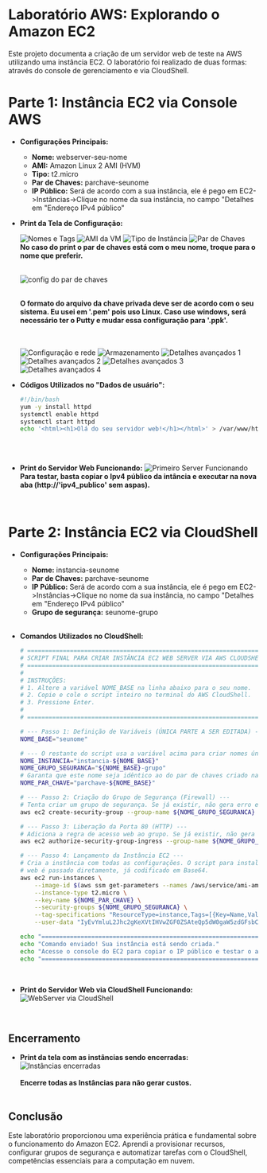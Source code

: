 # Laboratório AWS: Explorando o Amazon EC2

Este projeto documenta a criação de um servidor web de teste na AWS utilizando uma instância EC2. O laboratório foi realizado de duas formas: através do console de gerenciamento e via CloudShell.

# Parte 1: Instância EC2 via Console AWS

* **Configurações Principais:**
    * **Nome:** webserver-seu-nome
    * **AMI:** Amazon Linux 2 AMI (HVM)
    * **Tipo:** t2.micro
    * **Par de Chaves:** parchave-seunome
    * **IP Público:** Será de acordo com a sua instância, ele é pego em EC2->Instâncias->Clique no nome da sua instância, no campo "Detalhes em "Endereço IPv4 público"

* **Print da Tela de Configuração:**
  
  ![Nomes e Tags](https://github.com/Jeanpd1/laboratorio_AWS_EC2_webserver/blob/main/Prints%20confg%20EC2/1-nomes%20e%20tags.png?raw=true)
  ![AMI da VM](https://github.com/Jeanpd1/laboratorio_AWS_EC2_webserver/blob/main/Prints%20confg%20EC2/2%20-%20AMI%20da%20VM.png?raw=true)
  ![Tipo de Instância](https://github.com/Jeanpd1/laboratorio_AWS_EC2_webserver/blob/main/Prints%20confg%20EC2/3%20-%20Tipo%20de%20inst%C3%A2ncia.png?raw=true)
  ![Par de Chaves](https://github.com/Jeanpd1/laboratorio_AWS_EC2_webserver/blob/main/Prints%20confg%20EC2/4%20-%20par%20de%20chaves.png?raw=true)
  <br>
  **No caso do print o par de chaves está com o meu nome, troque para o nome que preferir.**
<br><br>
  
  ![config do par de chaves](https://github.com/Jeanpd1/laboratorio_AWS_EC2_webserver/blob/main/Prints%20confg%20EC2/4.1%20-%20par%20de%20chaves.png?raw=true)
<br><br>
  
   **O formato do arquivo da chave privada deve ser de acordo com o seu sistema. Eu usei em '.pem' pois uso Linux. Caso use windows, será necessário ter o Putty e mudar essa configuração para '.ppk'.**
  <br><br><br>
  
  ![Configuração e rede](https://github.com/Jeanpd1/laboratorio_AWS_EC2_webserver/blob/main/Prints%20confg%20EC2/5%20-%20%20Configura%C3%A7%C3%A3o%20de%20rede.png?raw=true)
  ![Armazenamento](https://github.com/Jeanpd1/laboratorio_AWS_EC2_webserver/blob/main/Prints%20confg%20EC2/6%20-%20Armazenamento.png?raw=true)
  ![Detalhes avançados 1](https://github.com/Jeanpd1/laboratorio_AWS_EC2_webserver/blob/main/Prints%20confg%20EC2/7.1%20-%20detalhes%20avan%C3%A7ados.png?raw=true)
  ![Detalhes avançados 2](https://github.com/Jeanpd1/laboratorio_AWS_EC2_webserver/blob/main/Prints%20confg%20EC2/7.2%20-%20detalhes%20avan%C3%A7ados.png?raw=true)
  ![Detalhes avançados 3](https://github.com/Jeanpd1/laboratorio_AWS_EC2_webserver/blob/main/Prints%20confg%20EC2/7.3%20-%20detalhes%20avan%C3%A7ados.png?raw=true)
  ![Detalhes avançados 4](https://github.com/Jeanpd1/laboratorio_AWS_EC2_webserver/blob/main/Prints%20confg%20EC2/7.4%20-%20detalhes%20avan%C3%A7ados.png?raw=true)
  <br>

* **Códigos Utilizados no "Dados de usuário":**
    ```bash
    #!/bin/bash
    yum -y install httpd
    systemctl enable httpd
    systemctl start httpd
    echo '<html><h1>Olá do seu servidor web!</h1></html>' > /var/www/html/index.html
    ```
 <br><br>

* **Print do Servidor Web Funcionando:**
    ![Primeiro Server Funcionando](https://github.com/Jeanpd1/laboratorio_AWS_EC2_webserver/blob/main/Prints%20confg%20EC2/primeiro%20server%20funcionando.png?raw=true)
  **Para testar, basta copiar o Ipv4 público da intância e executar na nova aba (http://'ipv4_publico' sem aspas).**
<br>

# Parte 2: Instância EC2 via CloudShell

* **Configurações Principais:**
    * **Nome:** instancia-seunome
    * **Par de Chaves:** parchave-seunome
    * **IP Público:** Será de acordo com a sua instância, ele é pego em EC2->Instâncias->Clique no nome da sua instância, no campo "Detalhes em "Endereço IPv4 público"
    * **Grupo de segurança:** seunome-grupo
<br><br>

* **Comandos Utilizados no CloudShell:**
    ```bash
    # =================================================================================
    # SCRIPT FINAL PARA CRIAR INSTÂNCIA EC2 WEB SERVER VIA AWS CLOUDSHELL
    # =================================================================================
    #
    # INSTRUÇÕES:
    # 1. Altere a variável NOME_BASE na linha abaixo para o seu nome.
    # 2. Copie e cole o script inteiro no terminal do AWS CloudShell.
    # 3. Pressione Enter.
    #
    # =================================================================================

    # --- Passo 1: Definição de Variáveis (ÚNICA PARTE A SER EDITADA) ---
    NOME_BASE="seunome"

    # --- O restante do script usa a variável acima para criar nomes únicos ---
    NOME_INSTANCIA="instancia-${NOME_BASE}"
    NOME_GRUPO_SEGURANCA="${NOME_BASE}-grupo"
    # Garanta que este nome seja idêntico ao do par de chaves criado na Parte 1.
    NOME_PAR_CHAVE="parchave-${NOME_BASE}"

    # --- Passo 2: Criação do Grupo de Segurança (Firewall) ---
    # Tenta criar um grupo de segurança. Se já existir, não gera erro e continua.
    aws ec2 create-security-group --group-name ${NOME_GRUPO_SEGURANCA} --description "Grupo para permitir acesso web HTTP" || true

    # --- Passo 3: Liberação da Porta 80 (HTTP) ---
    # Adiciona a regra de acesso web ao grupo. Se já existir, não gera erro.
    aws ec2 authorize-security-group-ingress --group-name ${NOME_GRUPO_SEGURANCA} --protocol tcp --port 80 --cidr 0.0.0.0/0 || true

    # --- Passo 4: Lançamento da Instância EC2 ---
    # Cria a instância com todas as configurações. O script para instalar o servidor
    # web é passado diretamente, já codificado em Base64.
    aws ec2 run-instances \
        --image-id $(aws ssm get-parameters --names /aws/service/ami-amazon-linux-latest/al2023-ami-kernel-default-x86_64 --query 'Parameters[0].[Value]' --output text) \
        --instance-type t2.micro \
        --key-name ${NOME_PAR_CHAVE} \
        --security-groups ${NOME_GRUPO_SEGURANCA} \
        --tag-specifications "ResourceType=instance,Tags=[{Key=Name,Value='${NOME_INSTANCIA}'}]" \
        --user-data "IyEvYmluL2Jhc2gKeXVtIHVwZGF0ZSAteQp5dW0gaW5zdGFsbCAteSBodHRwZApzeXN0ZW1jdGwgc3RhcnQgaHR0cGQKc3lzdGVtY3RsIGVuYWJsZSBodHRwZAplY2hvICI8aHRtbD48aDE+U2V1IHNlZ3VuZG8gc2Vydmlkb3Igd2ViIGNyaWFkbyBwZWxvIENsb3VkU2hlbGw8L2gxPjwvaHRtbD4iID4gL3Zhci93d3cvaHRtbC9pbmRleC5odG1s"

    echo "================================================================================"
    echo "Comando enviado! Sua instância está sendo criada."
    echo "Acesse o console do EC2 para copiar o IP público e testar o acesso."
    echo "================================================================================"
    ```
<br>

* **Print do Servidor Web via CloudShell Funcionando:**
    ![WebServer via CloudShell](https://github.com/Jeanpd1/laboratorio_AWS_EC2_webserver/blob/main/Prints%20confg%20EC2/segundo%20server%20funcionando.png?raw=true)
<br>

## Encerramento

* **Print da tela com as instâncias sendo encerradas:**
    ![Instâncias encerradas](https://github.com/Jeanpd1/laboratorio_AWS_EC2_webserver/blob/main/Prints%20confg%20EC2/8%20-%20inst%C3%A2ncias%20encerradas.png?raw=true)
  <br><br>
  **Encerre todas as Instâncias para não gerar custos.**
<br><br>

## Conclusão

Este laboratório proporcionou uma experiência prática e fundamental sobre o funcionamento do Amazon EC2. Aprendi a provisionar recursos, configurar grupos de segurança e automatizar tarefas com o CloudShell, competências essenciais para a computação em nuvem.
